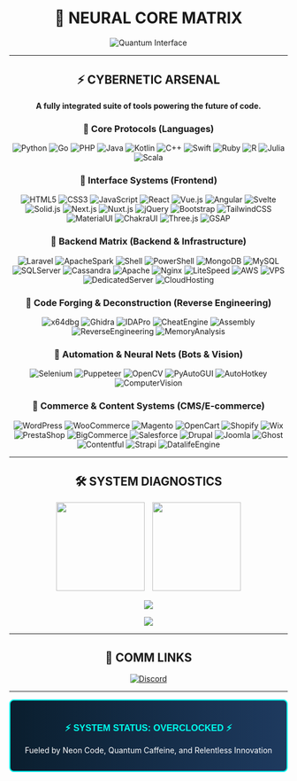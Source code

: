 <div align="center">

# 🔵 NEURAL CORE MATRIX

![Quantum Interface](https://readme-typing-svg.demolab.com?font=Orbitron&weight=700&size=24&duration=2500&pause=500&color=00FFEE&background=0A1E2E¢er=true&vCenter=true&random=false&width=420&lines=Stack+Overlord;System+Online;Hyperdrive+On)

---

## ⚡️ CYBERNETIC ARSENAL

**A fully integrated suite of tools powering the future of code.**

### 🔹 Core Protocols (Languages)

![Python](https://img.shields.io/badge/Python-3776AB?style=flat-square&logo=python&logoColor=white)
![Go](https://img.shields.io/badge/Go-00ADD8?style=flat-square&logo=go&logoColor=white)
![PHP](https://img.shields.io/badge/PHP-777BB4?style=flat-square&logo=php&logoColor=white)
![Java](https://img.shields.io/badge/Java-ED8B00?style=flat-square&logo=openjdk&logoColor=white)
![Kotlin](https://img.shields.io/badge/Kotlin-0095D5?style=flat-square&logo=kotlin&logoColor=white)
![C++](https://img.shields.io/badge/C++-00599C?style=flat-square&logo=c%2B%2B&logoColor=white)
![Swift](https://img.shields.io/badge/Swift-FA7343?style=flat-square&logo=swift&logoColor=white)
![Ruby](https://img.shields.io/badge/Ruby-CC342D?style=flat-square&logo=ruby&logoColor=white)
![R](https://img.shields.io/badge/R-276DC3?style=flat-square&logo=r&logoColor=white)
![Julia](https://img.shields.io/badge/Julia-9558B2?style=flat-square&logo=julia&logoColor=white)
![Scala](https://img.shields.io/badge/Scala-DC322F?style=flat-square&logo=scala&logoColor=white)

### 🔹 Interface Systems (Frontend)

![HTML5](https://img.shields.io/badge/HTML5-E34F26?style=flat-square&logo=html5&logoColor=white)
![CSS3](https://img.shields.io/badge/CSS3-1572B6?style=flat-square&logo=css3&logoColor=white)
![JavaScript](https://img.shields.io/badge/JavaScript-F7DF1E?style=flat-square&logo=javascript&logoColor=black)
![React](https://img.shields.io/badge/React-20232A?style=flat-square&logo=react&logoColor=61DAFB)
![Vue.js](https://img.shields.io/badge/Vue.js-35495E?style=flat-square&logo=vue.js&logoColor=4FC08D)
![Angular](https://img.shields.io/badge/Angular-DD0031?style=flat-square&logo=angular&logoColor=white)
![Svelte](https://img.shields.io/badge/Svelte-FF3E00?style=flat-square&logo=svelte&logoColor=white)
![Solid.js](https://img.shields.io/badge/Solid.js-2C4F7C?style=flat-square&logo=solid&logoColor=white)
![Next.js](https://img.shields.io/badge/Next.js-000000?style=flat-square&logo=next.js&logoColor=white)
![Nuxt.js](https://img.shields.io/badge/Nuxt.js-00DC82?style=flat-square&logo=nuxt.js&logoColor=white)
![jQuery](https://img.shields.io/badge/jQuery-0769AD?style=flat-square&logo=jquery&logoColor=white)
![Bootstrap](https://img.shields.io/badge/Bootstrap-7952B3?style=flat-square&logo=bootstrap&logoColor=white)
![TailwindCSS](https://img.shields.io/badge/Tailwind_CSS-38B2AC?style=flat-square&logo=tailwind-css&logoColor=white)
![MaterialUI](https://img.shields.io/badge/Material_UI-0081CB?style=flat-square&logo=material-ui&logoColor=white)
![ChakraUI](https://img.shields.io/badge/Chakra_UI-319795?style=flat-square&logo=chakra-ui&logoColor=white)
![Three.js](https://img.shields.io/badge/Three.js-000000?style=flat-square&logo=three.js&logoColor=white)
![GSAP](https://img.shields.io/badge/GSAP-88CE02?style=flat-square&logo=greensock&logoColor=white)

### 🔹 Backend Matrix (Backend & Infrastructure)

![Laravel](https://img.shields.io/badge/Laravel-FF2D20?style=flat-square&logo=laravel&logoColor=white)
![ApacheSpark](https://img.shields.io/badge/Apache_Spark-FFFFFF?style=flat-square&logo=apachespark&logoColor=E35A16)
![Shell](https://img.shields.io/badge/Shell_Script-121011?style=flat-square&logo=gnu-bash&logoColor=white)
![PowerShell](https://img.shields.io/badge/PowerShell-5391FE?style=flat-square&logo=powershell&logoColor=white)
![MongoDB](https://img.shields.io/badge/MongoDB-4EA94B?style=flat-square&logo=mongodb&logoColor=white)
![MySQL](https://img.shields.io/badge/MySQL-005C84?style=flat-square&logo=mysql&logoColor=white)
![SQLServer](https://img.shields.io/badge/Microsoft_SQL_Server-CC2927?style=flat-square&logo=microsoft-sql-server&logoColor=white)
![Cassandra](https://img.shields.io/badge/Cassandra-1287B1?style=flat-square&logo=apache-cassandra&logoColor=white)
![Apache](https://img.shields.io/badge/Apache-D22128?style=flat-square&logo=apache&logoColor=white)
![Nginx](https://img.shields.io/badge/Nginx-009639?style=flat-square&logo=nginx&logoColor=white)
![LiteSpeed](https://img.shields.io/badge/LiteSpeed-1A0F4B?style=flat-square&logo=litespeed&logoColor=white)
![AWS](https://img.shields.io/badge/Amazon_AWS-232F3E?style=flat-square&logo=amazon-aws&logoColor=white)
![VPS](https://img.shields.io/badge/VPS_Hosting-FF6C37?style=flat-square&logo=digitalocean&logoColor=white)
![DedicatedServer](https://img.shields.io/badge/Dedicated_Server-0080FF?style=flat-square&logo=server&logoColor=white)
![CloudHosting](https://img.shields.io/badge/Cloud_Hosting-4285F4?style=flat-square&logo=google-cloud&logoColor=white)

### 🔹 Code Forging & Deconstruction (Reverse Engineering)

![x64dbg](https://img.shields.io/badge/x64dbg-211A1A?style=flat-square&logo=x64dbg&logoColor=white)
![Ghidra](https://img.shields.io/badge/Ghidra-4A154B?style=flat-square&logo=ghidra&logoColor=white)
![IDAPro](https://img.shields.io/badge/IDA_Pro-654FF0?style=flat-square&logo=ida&logoColor=white)
![CheatEngine](https://img.shields.io/badge/Cheat_Engine-00979D?style=flat-square&logo=cheatengine&logoColor=white)
![Assembly](https://img.shields.io/badge/Assembly-0076C6?style=flat-square&logo=assembly&logoColor=white)
![ReverseEngineering](https://img.shields.io/badge/Reverse_Engineering-FF3E00?style=flat-square&logo=reverseengineering&logoColor=white)
![MemoryAnalysis](https://img.shields.io/badge/Memory_Analysis-FD3A5C?style=flat-square&logo=memory&logoColor=white)

### 🔹 Automation & Neural Nets (Bots & Vision)

![Selenium](https://img.shields.io/badge/Selenium-43B02A?style=flat-square&logo=selenium&logoColor=white)
![Puppeteer](https://img.shields.io/badge/Puppeteer-40B5A4?style=flat-square&logo=puppeteer&logoColor=white)
![OpenCV](https://img.shields.io/badge/OpenCV-5C3EE8?style=flat-square&logo=opencv&logoColor=white)
![PyAutoGUI](https://img.shields.io/badge/PyAutoGUI-FF3366?style=flat-square&logo=python&logoColor=white)
![AutoHotkey](https://img.shields.io/badge/AutoHotkey-334455?style=flat-square&logo=autohotkey&logoColor=white)
![ComputerVision](https://img.shields.io/badge/Computer_Vision-FF6B6B?style=flat-square&logo=opencv&logoColor=white)

### 🔹 Commerce & Content Systems (CMS/E-commerce)

![WordPress](https://img.shields.io/badge/WordPress-21759B?style=flat-square&logo=wordpress&logoColor=white)
![WooCommerce](https://img.shields.io/badge/WooCommerce-96588A?style=flat-square&logo=woocommerce&logoColor=white)
![Magento](https://img.shields.io/badge/Magento-EE672F?style=flat-square&logo=magento&logoColor=white)
![OpenCart](https://img.shields.io/badge/OpenCart-2674B2?style=flat-square&logo=opencart&logoColor=white)
![Shopify](https://img.shields.io/badge/Shopify-7AB55C?style=flat-square&logo=shopify&logoColor=white)
![Wix](https://img.shields.io/badge/Wix-000000?style=flat-square&logo=wix&logoColor=white)
![PrestaShop](https://img.shields.io/badge/PrestaShop-DF0067?style=flat-square&logo=prestashop&logoColor=white)
![BigCommerce](https://img.shields.io/badge/BigCommerce-121118?style=flat-square&logo=bigcommerce&logoColor=white)
![Salesforce](https://img.shields.io/badge/Salesforce_Commerce-00A1E0?style=flat-square&logo=salesforce&logoColor=white)
![Drupal](https://img.shields.io/badge/Drupal-0678BE?style=flat-square&logo=drupal&logoColor=white)
![Joomla](https://img.shields.io/badge/Joomla-5091CD?style=flat-square&logo=joomla&logoColor=white)
![Ghost](https://img.shields.io/badge/Ghost-738A94?style=flat-square&logo=ghost&logoColor=white)
![Contentful](https://img.shields.io/badge/Contentful-2478CC?style=flat-square&logo=contentful&logoColor=white)
![Strapi](https://img.shields.io/badge/Strapi-2F2E8B?style=flat-square&logo=strapi&logoColor=white)
![DatalifeEngine](https://img.shields.io/badge/Datalife_Engine-2B5BE0?style=flat-square&logo=dle&logoColor=white)

---

## 🛠 SYSTEM DIAGNOSTICS

<p align="center">
  <img height="160em" src="https://github-readme-stats.vercel.app/api?username=MEAOWSdev&show_icons=true&theme=transparent&include_all_commits=true&count_private=true&border_color=00FFEE&title_color=00FFEE&icon_color=00FFEE&text_color=FFFFFF&bg_color=0A1E2E" style="margin-right: 10px"/>
  <img height="160em" src="https://github-readme-stats.vercel.app/api/top-langs/?username=MEAOWSdev&layout=compact&theme=transparent&border_color=00FFEE&title_color=00FFEE&text_color=FFFFFF&bg_color=0A1E2E"/>
</p>

<p align="center">
  <img src="https://streak-stats.demolab.com/?user=MEAOWSdev&theme=transparent&border=00FFEE&stroke=00FFEE&ring=00FFEE&fire=00FFEE&currStreakLabel=00FFEE&sideLabels=FFFFFF&dates=FFFFFF&background=0A1E2E" />
</p>

<p align="center">
  <img src="https://github-profile-trophy.vercel.app/?username=MEAOWSdev&theme=transparent&no-bg=true&no-frame=true&margin-w=10&row=1&column=5&title_color=00FFEE&text_color=FFFFFF" />
</p>

---

## 📡 COMM LINKS

[![Discord](https://img.shields.io/badge/Discord-meaows-5865F2?style=flat-square&logo=discord&logoColor=white)](https://discord.com/users/meaows)

---

<div style="background: linear-gradient(90deg, #0A1E2E, #1E3A5F); padding: 15px; border-radius: 8px; border: 2px solid #00FFEE;">
  <h3 style="color: #00FFEE; font-family: 'Orbitron', sans-serif;">⚡️ SYSTEM STATUS: OVERCLOCKED ⚡️</h3>
  <p style="color: #FFFFFF;">Fueled by Neon Code, Quantum Caffeine, and Relentless Innovation</p>
</div>

</div>
